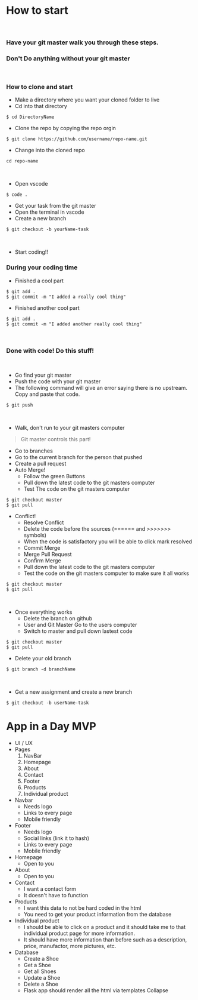 # How to start
​
### Have your git master walk you through these steps.
### Don't Do anything without your git master
​
### How to clone and start
- Make a directory where you want your cloned folder to live
- Cd into that directory
```
$ cd DirectoryName
```
- Clone the repo by copying the repo orgin
```
$ git clone https://github.com/username/repo-name.git
```
- Change into the cloned repo
```
cd repo-name
```
​
- Open vscode
```
$ code .
```
- Get your task from the git master
- Open the terminal in vscode
- Create a new branch
```
$ git checkout -b yourName-task
```
​
- Start coding!!
​
### During your coding time
- Finished a cool part
```
$ git add .
$ git commit -m "I added a really cool thing"
```
- Finished another cool part
```
$ git add .
$ git commit -m "I added another really cool thing"
```
​
### Done with code! Do this stuff!
​
- Go find your git master
- Push the code with your git master
- The following command will give an error saying there is no upstream. Copy and paste that code.
```
$ git push
```
​
- Walk, don't run to your git masters computer
> Git master controls this part!
- Go to branches
- Go to the current branch for the person that pushed
- Create a pull request
​
- Auto Merge!
  - Follow the green Buttons
  - Pull down the latest code to the git masters computer
  - Test The code on the git masters computer
```
$ git checkout master
$ git pull
```
- Conflict!
  - Resolve Conflict
  - Delete the code before the sources (====== and >>>>>>> symbols)
  - When the code is satisfactory you will be able to click mark resolved
  - Commit Merge
  - Merge Pull Request
  - Confirm Merge
  - Pull down the latest code to the git masters computer
  - Test the code on the git masters computer to make sure it all works
```
$ git checkout master
$ git pull
```
​
- Once everything works
  - Delete the branch on github
  - User and Git Master Go to the users computer
  - Switch to master and pull down lastest code
```
$ git checkout master
$ git pull
```
- Delete your old branch
```
$ git branch -d branchName
```
​
- Get a new assignment and create a new branch
```
$ git checkout -b userName-task
```


# App in a Day MVP
- UI / UX
- Pages
  1. NavBar 
  2. Homepage
  3. About
  4. Contact
  5. Footer
  6. Products
  7. Individual product
- Navbar
  - Needs logo
  - Links to every page
  - Mobile friendly
- Footer
  - Needs logo
  - Social links (link it to hash)
  - Links to every page
  - Mobile friendly
- Homepage
  - Open to you
- About
  - Open to you
- Contact
  - I want a contact form
  - It doesn't have to function
- Products
  - I want this data to not be hard coded in the html
  - You need to get your product information from the database
- Individual product
  - I should be able to click on a product and it should take me to that individual product page for more information.
  - It should have more information than before such as a description, price, manufactor, more pictures, etc.
- Database
  - Create a Shoe
  - Get a Shoe
  - Get all Shoes
  - Update a Shoe
  - Delete a Shoe
  - Flask app should render all the html via templates
Collapse































